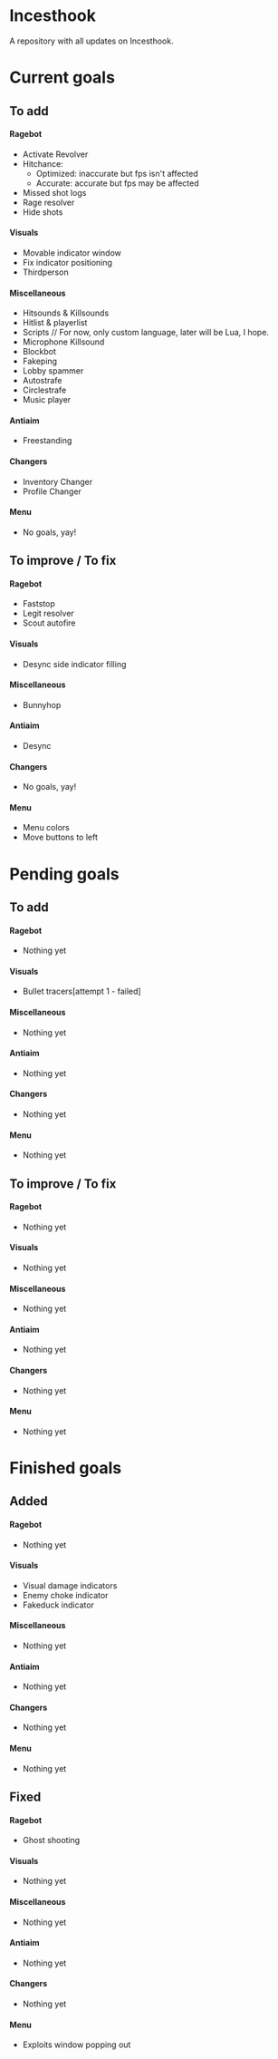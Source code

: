 # Incesthook
A repository with all updates on Incesthook.

# Current goals
## To add
#### Ragebot
- Activate Revolver
- Hitchance:
  - Optimized: inaccurate but fps isn't affected
  - Accurate: accurate but fps may be affected
- Missed shot logs
- Rage resolver
- Hide shots
#### Visuals
- Movable indicator window
- Fix indicator positioning
- Thirdperson
#### Miscellaneous
- Hitsounds & Killsounds
- Hitlist & playerlist
- Scripts // For now, only custom language, later will be Lua, I hope.
- Microphone Killsound
- Blockbot
- Fakeping
- Lobby spammer
- Autostrafe
- Circlestrafe
- Music player
#### Antiaim
- Freestanding
#### Changers
- Inventory Changer
- Profile Changer
#### Menu
- No goals, yay!
## To improve / To fix
#### Ragebot
- Faststop
- Legit resolver
- Scout autofire
#### Visuals
- Desync side indicator filling
#### Miscellaneous
- Bunnyhop
#### Antiaim
- Desync
#### Changers
- No goals, yay!
#### Menu
- Menu colors
- Move buttons to left

# Pending goals
## To add
#### Ragebot
- Nothing yet
#### Visuals
- Bullet tracers[attempt 1 - failed]
#### Miscellaneous
- Nothing yet
#### Antiaim
- Nothing yet
#### Changers
- Nothing yet
#### Menu
- Nothing yet
## To improve / To fix
#### Ragebot
- Nothing yet
#### Visuals
- Nothing yet
#### Miscellaneous
- Nothing yet
#### Antiaim
- Nothing yet
#### Changers
- Nothing yet
#### Menu
- Nothing yet

# Finished goals
## Added
#### Ragebot
- Nothing yet
#### Visuals
- Visual damage indicators
- Enemy choke indicator
- Fakeduck indicator
#### Miscellaneous
- Nothing yet
#### Antiaim
- Nothing yet
#### Changers
- Nothing yet
#### Menu
- Nothing yet
## Fixed
#### Ragebot
- Ghost shooting
#### Visuals
- Nothing yet
#### Miscellaneous
- Nothing yet
#### Antiaim
- Nothing yet
#### Changers
- Nothing yet
#### Menu
- Exploits window popping out
